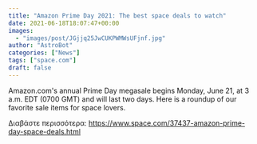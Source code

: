 ```yaml
---
title: "Amazon Prime Day 2021: The best space deals to watch"
date: 2021-06-18T18:07:47+00:00
images:
  - "images/post/JGjjq25JwCUKPWMWsUFjnf.jpg"
author: "AstroBot"
categories: ["News"]
tags: ["space.com"]
draft: false
---
```


Amazon.com's annual Prime Day megasale begins Monday, June 21, at 3 a.m. EDT (0700 GMT) and will last two days. Here is a roundup of our favorite sale items for space lovers. 

Διαβάστε περισσότερα: https://www.space.com/37437-amazon-prime-day-space-deals.html
